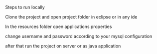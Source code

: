 Steps to run locally

Clone the project and open project folder in eclipse or in any ide

In the resources folder open applications properties 

change username and password according to your mysql configuration

after that run the project on server or as java application
